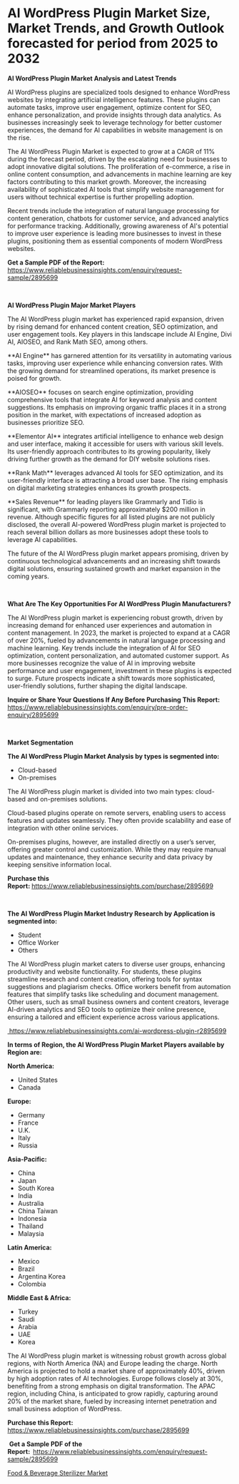 <p><h1>AI WordPress Plugin Market Size, Market Trends, and Growth Outlook forecasted for period from 2025 to 2032</h1></p><p><strong>AI WordPress Plugin Market Analysis and Latest Trends</strong></p>
<p><p>AI WordPress plugins are specialized tools designed to enhance WordPress websites by integrating artificial intelligence features. These plugins can automate tasks, improve user engagement, optimize content for SEO, enhance personalization, and provide insights through data analytics. As businesses increasingly seek to leverage technology for better customer experiences, the demand for AI capabilities in website management is on the rise.</p><p>The AI WordPress Plugin Market is expected to grow at a CAGR of 11% during the forecast period, driven by the escalating need for businesses to adopt innovative digital solutions. The proliferation of e-commerce, a rise in online content consumption, and advancements in machine learning are key factors contributing to this market growth. Moreover, the increasing availability of sophisticated AI tools that simplify website management for users without technical expertise is further propelling adoption.</p><p>Recent trends include the integration of natural language processing for content generation, chatbots for customer service, and advanced analytics for performance tracking. Additionally, growing awareness of AI's potential to improve user experience is leading more businesses to invest in these plugins, positioning them as essential components of modern WordPress websites.</p></p>
<p><strong>Get a Sample PDF of the Report:&nbsp;</strong> <a href="https://www.reliablebusinessinsights.com/enquiry/request-sample/2895699?utm_campaign=3326&utm_medium=2&utm_source=Github&utm_content=ia&utm_term=15032025&utm_id=ai-wordpress-plugin">https://www.reliablebusinessinsights.com/enquiry/request-sample/2895699</a></p>
<p>&nbsp;</p>
<p><strong>AI WordPress Plugin Major Market Players</strong></p>
<p><p>The AI WordPress plugin market has experienced rapid expansion, driven by rising demand for enhanced content creation, SEO optimization, and user engagement tools. Key players in this landscape include AI Engine, Divi AI, AIOSEO, and Rank Math SEO, among others.</p><p>**AI Engine** has garnered attention for its versatility in automating various tasks, improving user experience while enhancing conversion rates. With the growing demand for streamlined operations, its market presence is poised for growth.</p><p>**AIOSEO** focuses on search engine optimization, providing comprehensive tools that integrate AI for keyword analysis and content suggestions. Its emphasis on improving organic traffic places it in a strong position in the market, with expectations of increased adoption as businesses prioritize SEO.</p><p>**Elementor AI** integrates artificial intelligence to enhance web design and user interface, making it accessible for users with various skill levels. Its user-friendly approach contributes to its growing popularity, likely driving further growth as the demand for DIY website solutions rises.</p><p>**Rank Math** leverages advanced AI tools for SEO optimization, and its user-friendly interface is attracting a broad user base. The rising emphasis on digital marketing strategies enhances its growth prospects.</p><p>**Sales Revenue** for leading players like Grammarly and Tidio is significant, with Grammarly reporting approximately $200 million in revenue. Although specific figures for all listed plugins are not publicly disclosed, the overall AI-powered WordPress plugin market is projected to reach several billion dollars as more businesses adopt these tools to leverage AI capabilities.</p><p>The future of the AI WordPress plugin market appears promising, driven by continuous technological advancements and an increasing shift towards digital solutions, ensuring sustained growth and market expansion in the coming years.</p></p>
<p>&nbsp;</p>
<p><strong>What Are The Key Opportunities For AI WordPress Plugin Manufacturers?</strong></p>
<p><p>The AI WordPress plugin market is experiencing robust growth, driven by increasing demand for enhanced user experiences and automation in content management. In 2023, the market is projected to expand at a CAGR of over 20%, fueled by advancements in natural language processing and machine learning. Key trends include the integration of AI for SEO optimization, content personalization, and automated customer support. As more businesses recognize the value of AI in improving website performance and user engagement, investment in these plugins is expected to surge. Future prospects indicate a shift towards more sophisticated, user-friendly solutions, further shaping the digital landscape.</p></p>
<p><strong>Inquire or Share Your Questions If Any Before Purchasing This Report:</strong> <a href="https://www.reliablebusinessinsights.com/enquiry/pre-order-enquiry/2895699?utm_campaign=3326&utm_medium=2&utm_source=Github&utm_content=ia&utm_term=15032025&utm_id=ai-wordpress-plugin">https://www.reliablebusinessinsights.com/enquiry/pre-order-enquiry/2895699</a></p>
<p>&nbsp;</p>
<p><strong>Market Segmentation</strong></p>
<p><strong>The AI WordPress Plugin Market Analysis by types is segmented into:</strong></p>
<p><ul><li>Cloud-based</li><li>On-premises</li></ul></p>
<p><p>The AI WordPress plugin market is divided into two main types: cloud-based and on-premises solutions. </p><p>Cloud-based plugins operate on remote servers, enabling users to access features and updates seamlessly. They often provide scalability and ease of integration with other online services. </p><p>On-premises plugins, however, are installed directly on a user’s server, offering greater control and customization. While they may require manual updates and maintenance, they enhance security and data privacy by keeping sensitive information local.</p></p>
<p><strong>Purchase this Report:&nbsp;</strong><a href="https://www.reliablebusinessinsights.com/purchase/2895699?utm_campaign=3326&utm_medium=2&utm_source=Github&utm_content=ia&utm_term=15032025&utm_id=ai-wordpress-plugin">https://www.reliablebusinessinsights.com/purchase/2895699</a></p>
<p>&nbsp;</p>
<p><strong>The AI WordPress Plugin Market Industry Research by Application is segmented into:</strong></p>
<p><ul><li>Student</li><li>Office Worker</li><li>Others</li></ul></p>
<p><p>The AI WordPress plugin market caters to diverse user groups, enhancing productivity and website functionality. For students, these plugins streamline research and content creation, offering tools for syntax suggestions and plagiarism checks. Office workers benefit from automation features that simplify tasks like scheduling and document management. Other users, such as small business owners and content creators, leverage AI-driven analytics and SEO tools to optimize their online presence, ensuring a tailored and efficient experience across various applications.</p></p>
<p><a href="https://www.reliablebusinessinsights.com/ai-wordpress-plugin-r2895699?utm_campaign=3326&utm_medium=2&utm_source=Github&utm_content=ia&utm_term=15032025&utm_id=ai-wordpress-plugin">&nbsp;https://www.reliablebusinessinsights.com/ai-wordpress-plugin-r2895699</a></p>
<p><strong>In terms of Region, the AI WordPress Plugin Market Players available by Region are:</strong></p>
<p>
    <p> <strong> North America: </strong>
        <ul>
            <li>United States</li>
            <li>Canada</li>
        </ul>
        </p> 
    <p> <strong> Europe: </strong>
        <ul>
            <li>Germany</li>
            <li>France</li>
            <li>U.K.</li>
            <li>Italy</li>
            <li>Russia</li>
        </ul>
        </p> 
    <p> <strong> Asia-Pacific: </strong>
        <ul>
            <li>China</li>
            <li>Japan</li>
            <li>South Korea</li>
            <li>India</li>
            <li>Australia</li>
            <li>China Taiwan</li>
            <li>Indonesia</li>
            <li>Thailand</li>
            <li>Malaysia</li>
        </ul>
        </p> 
    <p> <strong> Latin America: </strong>
        <ul>
            <li>Mexico</li>
            <li>Brazil</li>
            <li>Argentina Korea</li>
            <li>Colombia</li>
        </ul>
        </p> 
    <p> <strong> Middle East & Africa: </strong>
        <ul>
            <li>Turkey</li>
            <li>Saudi</li>
            <li>Arabia</li>
            <li>UAE</li>
            <li>Korea</li>
        </ul>
    </p>
    </p>
<p><p>The AI WordPress plugin market is witnessing robust growth across global regions, with North America (NA) and Europe leading the charge. North America is projected to hold a market share of approximately 40%, driven by high adoption rates of AI technologies. Europe follows closely at 30%, benefiting from a strong emphasis on digital transformation. The APAC region, including China, is anticipated to grow rapidly, capturing around 20% of the market share, fueled by increasing internet penetration and small business adoption of WordPress.</p></p>
<p><strong>Purchase this Report: </strong><a href="https://www.reliablebusinessinsights.com/purchase/2895699?utm_campaign=3326&utm_medium=2&utm_source=Github&utm_content=ia&utm_term=15032025&utm_id=ai-wordpress-plugin">https://www.reliablebusinessinsights.com/purchase/2895699</a></p>
<p>&nbsp;<strong>Get a Sample PDF of the Report:&nbsp;&nbsp;</strong><a href="https://www.reliablebusinessinsights.com/enquiry/request-sample/2895699?utm_campaign=3326&utm_medium=2&utm_source=Github&utm_content=ia&utm_term=15032025&utm_id=ai-wordpress-plugin">https://www.reliablebusinessinsights.com/enquiry/request-sample/2895699</a></p>
<p><strong></strong></p>
<p><p><a href="https://github.com/cobinaydin13/Market-Research-Report-List-1/blob/main/food-beverage-sterilizer-market.md?utm_campaign=3326&utm_medium=2&utm_source=Github&utm_content=ia&utm_term=15032025&utm_id=ai-wordpress-plugin">Food & Beverage Sterilizer Market</a></p></p>